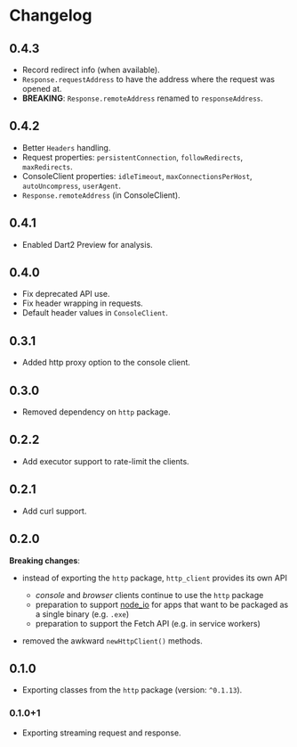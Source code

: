 # Changelog

## 0.4.3

- Record redirect info (when available).
- `Response.requestAddress` to have the address where the request was opened at.
- **BREAKING**: `Response.remoteAddress` renamed to `responseAddress`.

## 0.4.2

- Better `Headers` handling.
- Request properties: `persistentConnection`, `followRedirects`, `maxRedirects`.
- ConsoleClient properties: `idleTimeout`, `maxConnectionsPerHost`, `autoUncompress`, `userAgent`.
- `Response.remoteAddress` (in ConsoleClient).

## 0.4.1

- Enabled Dart2 Preview for analysis.

## 0.4.0

- Fix deprecated API use.
- Fix header wrapping in requests.
- Default header values in `ConsoleClient`.

## 0.3.1

- Added http proxy option to the console client.

## 0.3.0

- Removed dependency on `http` package.

## 0.2.2

- Add executor support to rate-limit the clients.

## 0.2.1

- Add curl support.

## 0.2.0

**Breaking changes**:

- instead of exporting the `http` package, `http_client` provides its own API
  - *console* and *browser* clients continue to use the `http` package
  - preparation to support [node_io](https://github.com/dglogik/node_io.dart)
    for apps that want to be packaged as a single binary (e.g. `.exe`)
  - preparation to support the Fetch API (e.g. in service workers)

- removed the awkward `newHttpClient()` methods.

## 0.1.0

- Exporting classes from the `http` package (version: `^0.1.13`).

### 0.1.0+1

- Exporting streaming request and response.

